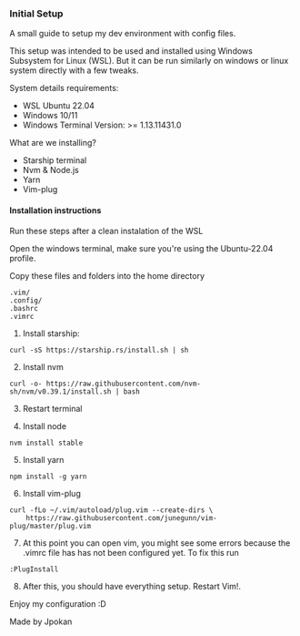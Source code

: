 ### Initial Setup

A small guide to setup my dev environment with config files.

This setup was intended to be used and installed using Windows Subsystem for Linux (WSL). But it can be run similarly on windows or linux system directly with a few tweaks.

System details requirements:

- WSL Ubuntu 22.04
- Windows 10/11
- Windows Terminal Version: >= 1.13.11431.0

What are we installing?
- Starship terminal
- Nvm & Node.js
- Yarn
- Vim-plug

#### Installation instructions

Run these steps after a clean instalation of the WSL

Open the windows terminal, make sure you're using the Ubuntu-22.04 profile.

Copy these files and folders into the home directory

```
.vim/
.config/
.bashrc
.vimrc
```

1. Install starship:

```
curl -sS https://starship.rs/install.sh | sh
```

2. Install nvm

```
curl -o- https://raw.githubusercontent.com/nvm-sh/nvm/v0.39.1/install.sh | bash
```

3. Restart terminal

4. Install node

```
nvm install stable
```

5. Install yarn

```
npm install -g yarn
```

6. Install vim-plug

```
curl -fLo ~/.vim/autoload/plug.vim --create-dirs \
    https://raw.githubusercontent.com/junegunn/vim-plug/master/plug.vim
```

7. At this point you can open vim, you might see some errors because the .vimrc file has has not been configured yet. To fix this run

```
:PlugInstall
```

8. After this, you should have everything setup. Restart Vim!.

Enjoy my configuration :D

Made by Jpokan

